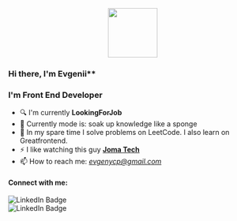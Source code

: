 <div id="header" align="center">
  <img src="https://media4.giphy.com/media/zhYSVCirREeIZtONCI/giphy.gif?cid=ecf05e47hoqrmrrx4ulzclk8nsoel54iwdagbudhayckcor9&ep=v1_stickers_search&rid=giphy.gif&ct=s" width="100"/>
</div>

### Hi there, I'm Evgenii**

### I'm Front End Developer

- 🔍 I'm currently **LookingForJob**
- 🌱 Currently mode is: soak up knowledge like a sponge
- 📖 In my spare time I solve problems on LeetCode. I also learn on Greatfrontend.
- ⚡ I like watching this guy **[Joma Tech](https://www.youtube.com/c/JomaOppa)**
- 📫 How to reach me: _[evgenycp@gmail.com]()_
#### Connect with me: 


<div id="badges">
  <img src="https://img.shields.io/badge/LinkedIn-blue?style=for-the-badge&logo=linkedin&logoColor=white" alt="LinkedIn Badge"/>
</div>
<div id="badges">
  <img src="https://www.codewars.com/users/Evgeny94/badges/large" alt="LinkedIn Badge"/>
</div>

